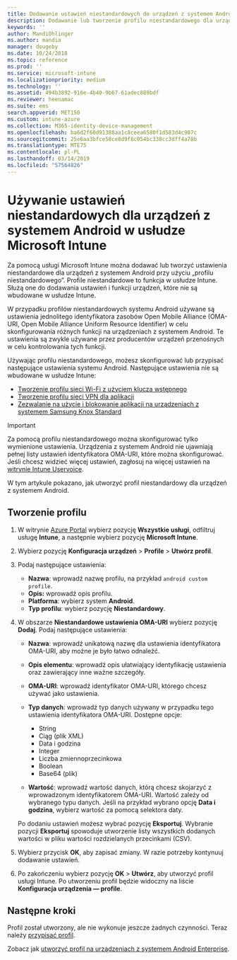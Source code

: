 ```yaml
---
title: Dodawanie ustawień niestandardowych do urządzeń z systemem Android w usłudze Microsoft Intune — Azure | Microsoft Docs
description: Dodawanie lub tworzenie profilu niestandardowego dla urządzeń z systemem Android w celu utworzenia profilu sieci Wi-Fi z kluczem wstępnym, utworzenia profilu sieci VPN dla aplikacji lub zezwalania na użycie bądź blokowanie aplikacji dla urządzeń z system Samsung Knox Standard w usłudze Microsoft Intune
keywords: ''
author: MandiOhlinger
ms.author: mandia
manager: dougeby
ms.date: 10/24/2018
ms.topic: reference
ms.prod: ''
ms.service: microsoft-intune
ms.localizationpriority: medium
ms.technology: ''
ms.assetid: 494b3892-916e-4b40-9b67-61adec889bdf
ms.reviewer: heenamac
ms.suite: ems
search.appverid: MET150
ms.custom: intune-azure
ms.collection: M365-identity-device-management
ms.openlocfilehash: ba6d2f60d91388aa1c8ceea6580f1d583d4c987c
ms.sourcegitcommit: 25e6aa3bfce58ce8d9f8c054bc338cc3dff4a78b
ms.translationtype: MTE75
ms.contentlocale: pl-PL
ms.lasthandoff: 03/14/2019
ms.locfileid: "57564826"
---
```

# <a name="use-custom-settings-for-android-devices-in-microsoft-intune"></a>Używanie ustawień niestandardowych dla urządzeń z systemem Android w usłudze Microsoft Intune

Za pomocą usługi Microsoft Intune można dodawać lub tworzyć ustawienia niestandardowe dla urządzeń z systemem Android przy użyciu „profilu niestandardowego”. Profile niestandardowe to funkcja w usłudze Intune. Służą one do dodawania ustawień i funkcji urządzeń, które nie są wbudowane w usłudze Intune.

W przypadku profilów niestandardowych systemu Android używane są ustawienia jednolitego identyfikatora zasobów Open Mobile Alliance (OMA-URI, Open Mobile Alliance Uniform Resource Identifier) w celu skonfigurowania różnych funkcji na urządzeniach z systemem Android. Te ustawienia są zwykle używane przez producentów urządzeń przenośnych w celu kontrolowania tych funkcji.

Używając profilu niestandardowego, możesz skonfigurować lub przypisać następujące ustawienia systemu Android. Następujące ustawienia nie są wbudowane w usłudze Intune:

- [Tworzenie profilu sieci Wi-Fi z użyciem klucza wstępnego](/intune/wi-fi-profile-shared-key)
- [Tworzenie profilu sieci VPN dla aplikacji](/intune/android-pulse-secure-per-app-vpn)
- [Zezwalanie na użycie i blokowanie aplikacji na urządzeniach z systemem Samsung Knox Standard](/intune/samsung-knox-apps-allow-block)

>[!IMPORTANT]
> Za pomocą profilu niestandardowego można skonfigurować tylko wymienione ustawienia. Urządzenia z systemem Android nie ujawniają pełnej listy ustawień identyfikatora OMA-URI, które można skonfigurować. Jeśli chcesz widzieć więcej ustawień, zagłosuj na więcej ustawień na [witrynie Intune Uservoice](https://microsoftintune.uservoice.com/forums/291681-ideas).

W tym artykule pokazano, jak utworzyć profil niestandardowy dla urządzeń z systemem Android.

## <a name="create-the-profile"></a>Tworzenie profilu

1. W witrynie [Azure Portal](https://portal.azure.com) wybierz pozycję **Wszystkie usługi**, odfiltruj usługę **Intune**, a następnie wybierz pozycję **Microsoft Intune**.
2. Wybierz pozycję **Konfiguracja urządzeń** > **Profile** > **Utwórz profil**.
3. Podaj następujące ustawienia:

    - **Nazwa**: wprowadź nazwę profilu, na przykład `android custom profile`.
    - **Opis:** wprowadź opis profilu.
    - **Platforma**: wybierz system **Android**.
    - **Typ profilu**: wybierz pozycję **Niestandardowy**.

4. W obszarze **Niestandardowe ustawienia OMA-URI** wybierz pozycję **Dodaj**. Podaj następujące ustawienia:

    - **Nazwa**: wprowadź unikatową nazwę dla ustawienia identyfikatora OMA-URI, aby możne je było łatwo odnaleźć.
    - **Opis elementu**: wprowadź opis ułatwiający identyfikację ustawienia oraz zawierający inne ważne szczegóły.
    - **OMA-URI**: wprowadź identyfikator OMA-URI, którego chcesz używać jako ustawienia.
    - **Typ danych**: wprowadź typ danych używany w przypadku tego ustawienia identyfikatora OMA-URI. Dostępne opcje:

      - String
      - Ciąg (plik XML)
      - Data i godzina
      - Integer
      - Liczba zmiennoprzecinkowa
      - Boolean
      - Base64 (plik)

    - **Wartość**: wprowadź wartość danych, którą chcesz skojarzyć z wprowadzonym identyfikatorem OMA-URI. Wartość zależy od wybranego typu danych. Jeśli na przykład wybrano opcję **Data i godzina**, wybierz wartość za pomocą selektora daty.

    Po dodaniu ustawień możesz wybrać pozycję **Eksportuj**. Wybranie pozycji **Eksportuj** spowoduje utworzenie listy wszystkich dodanych wartości w pliku wartości rozdzielanych przecinkami (CSV).

5. Wybierz przycisk **OK**, aby zapisać zmiany. W razie potrzeby kontynuuj dodawanie ustawień. 
6. Po zakończeniu wybierz pozycję **OK** > **Utwórz**, aby utworzyć profil usługi Intune. Po utworzeniu profil będzie widoczny na liście **Konfiguracja urządzenia — profile**.

## <a name="next-steps"></a>Następne kroki

Profil został utworzony, ale nie wykonuje jeszcze żadnych czynności. Teraz należy [przypisać profil](device-profile-assign.md).

Zobacz jak [utworzyć profil na urządzeniach z systemem Android Enterprise](custom-settings-android-for-work.md).
